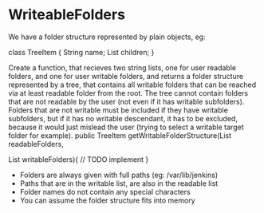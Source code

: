 # WriteableFolders

We have a folder structure represented by plain objects, eg:

class TreeItem {
  String name;
  List<TreeItem> children;
}

Create a function, that recieves two string lists, one for user readable folders, and one for
user writable folders, and returns a folder structure represented by a tree, that contains all
writable folders that can be reached via at least readable folder from the root. The tree
cannot contain folders that are not readable by the user (not even if it has writable
subfolders). Folders that are not writable must be included if they have writable subfolders,
but if it has no writable descendant, it has to be excluded, because it would just mislead the
user (trying to select a writable target folder for example).
public TreeItem getWritableFolderStructure(List<String> readableFolders,

List<String> writableFolders){
  // TODO implement
}

- Folders are always given with full paths (eg: /var/lib/jenkins)
- Paths that are in the writable list, are also in the readable list
- Folder names do not contain any special characters
- You can assume the folder structure fits into memory
